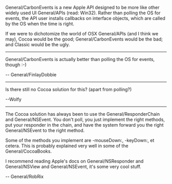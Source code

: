 General/CarbonEvents is a new Apple API designed to be more like other widely used UI General/APIs (read: Win32). Rather than polling the OS for events, the API user installs callbacks on interface objects, which are called by the OS when the time is right.

If we were to dichotomize the world of OSX General/APIs (and I think we may), Cocoa would be the good; General/CarbonEvents would be the bad; and Classic would be the ugly.

----

General/CarbonEvents is actually better than polling the OS for events, though :-)

-- General/FinlayDobbie

----

Is there still no Cocoa solution for this? (apart from polling?) 

--Wolfy

----

The Cocoa solution has always been to use the General/ResponderChain and General/NSEvent. You don't poll, you just implement the right methods, put your responder in the chain, and have the system forward you the right General/NSEvent to the right method.

Some of the methods you implement are -mouseDown:, -keyDown:, et cetera. This is probably explained very well in some of the General/CocoaBooks.

I recommend reading Apple's docs on General/NSResponder and General/NSView and General/NSEvent, it's some very cool stuff.

-- General/RobRix